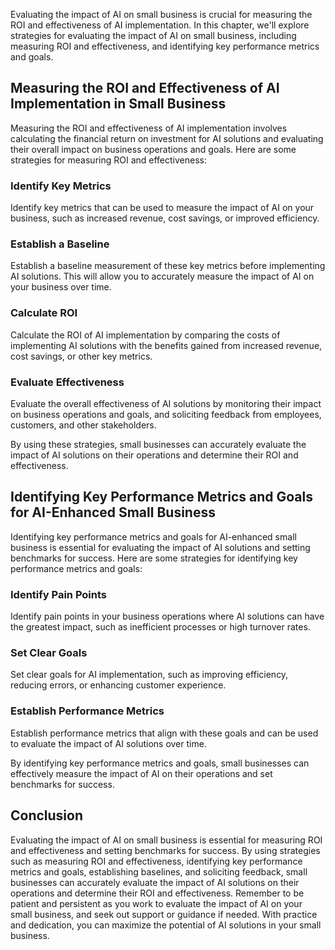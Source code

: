 
Evaluating the impact of AI on small business is crucial for measuring the ROI and effectiveness of AI implementation. In this chapter, we'll explore strategies for evaluating the impact of AI on small business, including measuring ROI and effectiveness, and identifying key performance metrics and goals.

Measuring the ROI and Effectiveness of AI Implementation in Small Business
--------------------------------------------------------------------------

Measuring the ROI and effectiveness of AI implementation involves calculating the financial return on investment for AI solutions and evaluating their overall impact on business operations and goals. Here are some strategies for measuring ROI and effectiveness:

### Identify Key Metrics

Identify key metrics that can be used to measure the impact of AI on your business, such as increased revenue, cost savings, or improved efficiency.

### Establish a Baseline

Establish a baseline measurement of these key metrics before implementing AI solutions. This will allow you to accurately measure the impact of AI on your business over time.

### Calculate ROI

Calculate the ROI of AI implementation by comparing the costs of implementing AI solutions with the benefits gained from increased revenue, cost savings, or other key metrics.

### Evaluate Effectiveness

Evaluate the overall effectiveness of AI solutions by monitoring their impact on business operations and goals, and soliciting feedback from employees, customers, and other stakeholders.

By using these strategies, small businesses can accurately evaluate the impact of AI solutions on their operations and determine their ROI and effectiveness.

Identifying Key Performance Metrics and Goals for AI-Enhanced Small Business
----------------------------------------------------------------------------

Identifying key performance metrics and goals for AI-enhanced small business is essential for evaluating the impact of AI solutions and setting benchmarks for success. Here are some strategies for identifying key performance metrics and goals:

### Identify Pain Points

Identify pain points in your business operations where AI solutions can have the greatest impact, such as inefficient processes or high turnover rates.

### Set Clear Goals

Set clear goals for AI implementation, such as improving efficiency, reducing errors, or enhancing customer experience.

### Establish Performance Metrics

Establish performance metrics that align with these goals and can be used to evaluate the impact of AI solutions over time.

By identifying key performance metrics and goals, small businesses can effectively measure the impact of AI on their operations and set benchmarks for success.

Conclusion
----------

Evaluating the impact of AI on small business is essential for measuring ROI and effectiveness and setting benchmarks for success. By using strategies such as measuring ROI and effectiveness, identifying key performance metrics and goals, establishing baselines, and soliciting feedback, small businesses can accurately evaluate the impact of AI solutions on their operations and determine their ROI and effectiveness. Remember to be patient and persistent as you work to evaluate the impact of AI on your small business, and seek out support or guidance if needed. With practice and dedication, you can maximize the potential of AI solutions in your small business.
